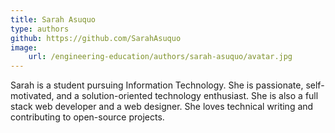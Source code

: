 ```yaml
---
title: Sarah Asuquo
type: authors
github: https://github.com/SarahAsuquo
image:
    url: /engineering-education/authors/sarah-asuquo/avatar.jpg
---
```

Sarah is a student pursuing Information Technology. She is passionate, self-motivated, and a solution-oriented technology enthusiast. She is also a full stack web developer and a web designer. She loves technical writing and contributing to open-source projects.
